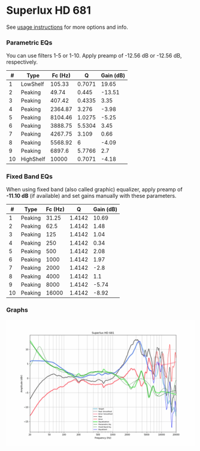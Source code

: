 # Superlux HD 681
See [usage instructions](https://github.com/jaakkopasanen/AutoEq#usage) for more options and info.

### Parametric EQs
You can use filters 1-5 or 1-10. Apply preamp of -12.56 dB or -12.56 dB, respectively.

|   # | Type      |   Fc (Hz) |      Q |   Gain (dB) |
|-----|-----------|-----------|--------|-------------|
|   1 | LowShelf  |    105.33 | 0.7071 |       19.65 |
|   2 | Peaking   |     49.74 | 0.445  |      -13.51 |
|   3 | Peaking   |    407.42 | 0.4335 |        3.35 |
|   4 | Peaking   |   2364.87 | 3.276  |       -3.98 |
|   5 | Peaking   |   8104.46 | 1.0275 |       -5.25 |
|   6 | Peaking   |   3888.75 | 5.5304 |        3.45 |
|   7 | Peaking   |   4267.75 | 3.109  |        0.66 |
|   8 | Peaking   |   5568.92 | 6      |       -4.09 |
|   9 | Peaking   |   6897.6  | 5.7766 |        2.7  |
|  10 | HighShelf |  10000    | 0.7071 |       -4.18 |

### Fixed Band EQs
When using fixed band (also called graphic) equalizer, apply preamp of **-11.10 dB** (if available) and set gains manually with these parameters.

|   # | Type    |   Fc (Hz) |      Q |   Gain (dB) |
|-----|---------|-----------|--------|-------------|
|   1 | Peaking |     31.25 | 1.4142 |       10.69 |
|   2 | Peaking |     62.5  | 1.4142 |        1.48 |
|   3 | Peaking |    125    | 1.4142 |        1.04 |
|   4 | Peaking |    250    | 1.4142 |        0.34 |
|   5 | Peaking |    500    | 1.4142 |        2.08 |
|   6 | Peaking |   1000    | 1.4142 |        1.97 |
|   7 | Peaking |   2000    | 1.4142 |       -2.8  |
|   8 | Peaking |   4000    | 1.4142 |        1.1  |
|   9 | Peaking |   8000    | 1.4142 |       -5.74 |
|  10 | Peaking |  16000    | 1.4142 |       -8.92 |

### Graphs
![](./Superlux%20HD%20681.png)
